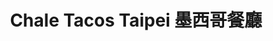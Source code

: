 ---
title: "Chale Tacos Taipei 墨西哥餐廳"
description: "Chale Tacos Taipei 墨西哥餐廳"
layout: shop
keywords:
  - 美食競賽
  - 台灣美食
  - 美食精選
datePublished: "2025-06-30"
dateModified: "2025-07-03"
city: "台北市"
district: "大安區"
address: "台北市大安區敦化南路一段190巷16號"
phone: "0909220929"
geo: "25.042533694210622, 121.54763675553635"
google_map: "https://maps.app.goo.gl/9bcBgnnj88q1Zrch7"
footinder: "https://footinder.com.tw/%e5%8f%b0%e5%8c%97%e5%b8%82%e5%a4%a7%e5%ae%89%e5%8d%80/362193/"
official: "https://www.instagram.com/chaletacos/"
award:
  - name: "500盤"
    year: "2024"
    entries:
      - dishes:
          - "牛舌Lengua taco"

---